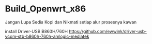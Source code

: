 # Build_Openwrt_x86

Jangan Lupa Sedia Kopi dan Nikmati setiap alur prosesnya kawan


install Driver-USB B860H/760H
https://github.com/ewwink/driver-usb-vcom-stb-b860h-760h-amlogic-mediatek
